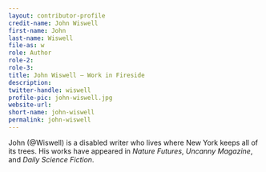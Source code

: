 ```yaml
---
layout: contributor-profile
credit-name: John Wiswell
first-name: John
last-name: Wiswell
file-as: w
role: Author
role-2:
role-3:
title: John Wiswell — Work in Fireside
description:
twitter-handle: wiswell
profile-pic: john-wiswell.jpg
website-url:
short-name: john-wiswell
permalink: john-wiswell
---
```

John (@Wiswell) is a disabled writer who lives where New York keeps all of its trees. His works have appeared in _Nature Futures_, _Uncanny Magazine_, and _Daily Science Fiction_.
